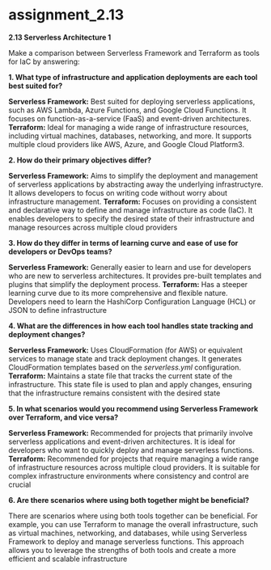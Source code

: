 # assignment_2.13
**2.13 Serverless Architecture 1**

Make a comparison between Serverless Framework and Terraform as tools for IaC by answering:

**1. What type of infrastructure and application deployments are each tool best suited for?**
   
   **Serverless Framework:** Best suited for deploying serverless applications, such as AWS Lambda, Azure Functions, and Google Cloud Functions. It focuses on function-as-a-service (FaaS) and event-driven
   architectures.
   **Terraform:** Ideal for managing a wide range of infrastructure resources, including virtual machines, databases, networking, and more. It supports multiple cloud providers like AWS, Azure, and Google Cloud        Platform3.
   
**2. How do their primary objectives differ?**
   
   **Serverless Framework:** Aims to simplify the deployment and management of serverless applications by abstracting away the underlying infrastructyre. It allows developers to focus on writing code without worry about infrastructure management.
   **Terraform:** Focuses on providing a consistent and declarative way to define and manage infrastructure as code (IaC). It enables developers to specify the desired state of their infrastructure and manage resources across multiple cloud providers
   
**3. How do they differ in terms of learning curve and ease of use for developers or DevOps teams?**
   
   **Serverless Framework:** Generally easier to learn and use for developers who are new to serverless architectures. It provides pre-built templates and plugins that simplify the deployment process.
   **Terraform:** Has a steeper learning curve due to its more comprehensive and flexible nature. Developers need to learn the HashiCorp Configuration Language (HCL) or JSON to define infrastructure
   
**4. What are the differences in how each tool handles state tracking and deployment changes?**
   
   **Serverless Framework:** Uses CloudFormation (for AWS) or equivalent services to manage state and track deployment changes. It generates CloudFormation templates based on the _serverless.yml_ configuration.
   **Terraform:** Maintains a state file that tracks the current state of the infrastructure. This state file is used to plan and apply changes, ensuring that the infrastructure remains consistent with the desired state
   
**5. In what scenarios would you recommend using Serverless Framework over Terraform, and vice versa?**
    
   **Serverless Framework:** Recommended for projects that primarily involve serverless applications and event-driven architectures. It is ideal for developers who want to quickly deploy and manage serverless functions.
   **Terraform:** Recommended for projects that require managing a wide range of infrastructure resources across multiple cloud providers. It is suitable for complex infrastructure environments where consistency and control are crucial
    
**6. Are there scenarios where using both together might be beneficial?**
    
   There are scenarios where using both tools together can be beneficial. For example, you can use Terraform to manage the overall infrastructure, such as virtual machines, networking, and databases, while using Serverless Framework to deploy and manage serverless functions. This approach allows you to leverage the strengths of both tools and create a more efficient and scalable infrastructure

